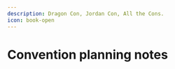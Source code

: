 ```yaml
---
description: Dragon Con, Jordan Con, All the Cons.
icon: book-open
---
```


# Convention planning notes

